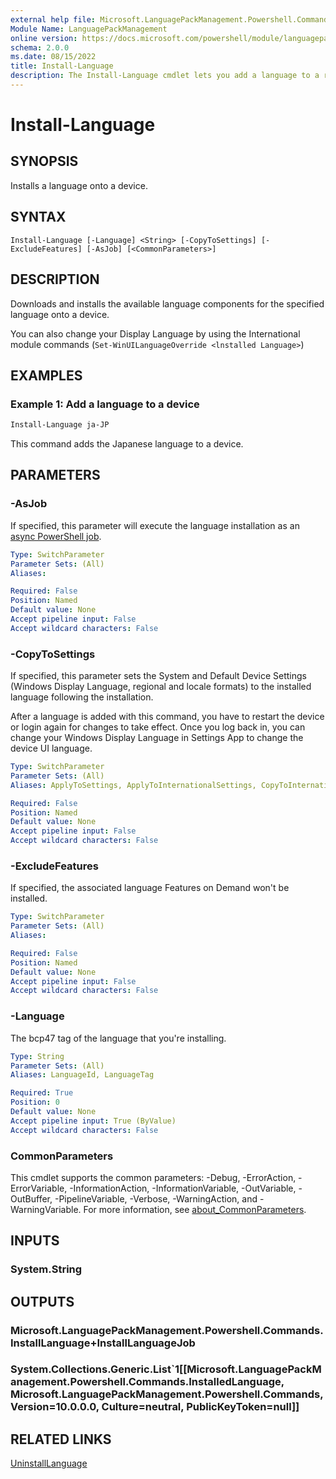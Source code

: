 ```yaml
---
external help file: Microsoft.LanguagePackManagement.Powershell.Commands.dll-Help.xml
Module Name: LanguagePackManagement
online version: https://docs.microsoft.com/powershell/module/languagepackmanagement/install-language?view=windowsserver2019-ps
schema: 2.0.0
ms.date: 08/15/2022
title: Install-Language
description: The Install-Language cmdlet lets you add a language to a running Windows installation
---
```


# Install-Language

## SYNOPSIS
Installs a language onto a device.

## SYNTAX

```
Install-Language [-Language] <String> [-CopyToSettings] [-ExcludeFeatures] [-AsJob] [<CommonParameters>]
```

## DESCRIPTION

Downloads and installs the available language components for the specified language onto a device. 

You can also change your Display Language by using the International module commands (`Set-WinUILanguageOverride <lnstalled Language>`)  

## EXAMPLES

### Example 1: Add a language to a device

```powershell
Install-Language ja-JP
```

This command adds the Japanese language to a device.

## PARAMETERS

### -AsJob

If specified, this parameter will execute the language installation as an [async PowerShell job](/powershell/module/microsoft.powershell.core/about/about_jobs).

```yaml
Type: SwitchParameter
Parameter Sets: (All)
Aliases:

Required: False
Position: Named
Default value: None
Accept pipeline input: False
Accept wildcard characters: False
```

### -CopyToSettings

If specified, this parameter sets the System and Default Device Settings (Windows Display Language, regional and locale formats) to the installed language following the installation. 

After a language is added with this command, you have to restart the device or login again for changes to take effect. Once you log back in, you can change your Windows Display Language in  Settings App to change the device UI language. 

```yaml
Type: SwitchParameter
Parameter Sets: (All)
Aliases: ApplyToSettings, ApplyToInternationalSettings, CopyToInternationalSettings

Required: False
Position: Named
Default value: None
Accept pipeline input: False
Accept wildcard characters: False
```

### -ExcludeFeatures

If specified, the associated language Features on Demand won't be installed.

```yaml
Type: SwitchParameter
Parameter Sets: (All)
Aliases:

Required: False
Position: Named
Default value: None
Accept pipeline input: False
Accept wildcard characters: False
```

### -Language

The bcp47 tag of the language that you're installing.

```yaml
Type: String
Parameter Sets: (All)
Aliases: LanguageId, LanguageTag

Required: True
Position: 0
Default value: None
Accept pipeline input: True (ByValue)
Accept wildcard characters: False
```

### CommonParameters
This cmdlet supports the common parameters: -Debug, -ErrorAction, -ErrorVariable, -InformationAction, -InformationVariable, -OutVariable, -OutBuffer, -PipelineVariable, -Verbose, -WarningAction, and -WarningVariable. For more information, see [about_CommonParameters](https://go.microsoft.com/fwlink/?LinkID=113216).

## INPUTS

### System.String

## OUTPUTS

### Microsoft.LanguagePackManagement.Powershell.Commands.InstallLanguage+InstallLanguageJob

### System.Collections.Generic.List`1[[Microsoft.LanguagePackManagement.Powershell.Commands.InstalledLanguage, Microsoft.LanguagePackManagement.Powershell.Commands, Version=10.0.0.0, Culture=neutral, PublicKeyToken=null]]

## RELATED LINKS

[UninstallLanguage](uninstall-language.md)

